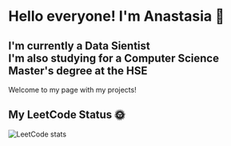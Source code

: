 # Hello everyone! I'm Anastasia 🌺
## I'm currently a Data Sientist <br/> I'm also studying for a Computer Science Master's degree at the HSE 
Welcome to my page with my projects!

## My LeetCode Status 🌞
![LeetCode stats](https://leetcode.com/AnDore21/)
